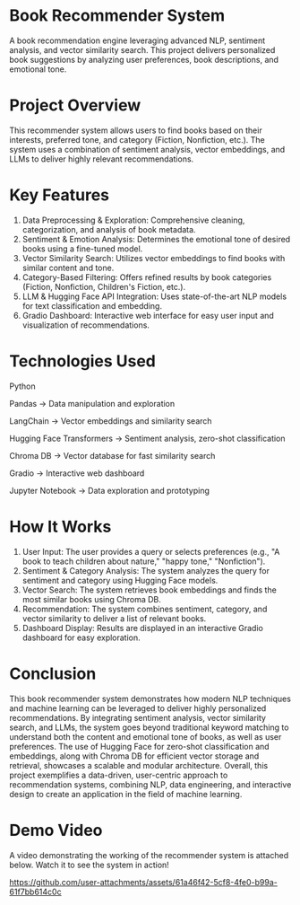 # Book Recommender System
A book recommendation engine leveraging advanced NLP, sentiment analysis, and vector similarity search. This project delivers personalized book suggestions by analyzing user preferences, book descriptions, and emotional tone.

# Project Overview
This recommender system allows users to find books based on their interests, preferred tone, and category (Fiction, Nonfiction, etc.). The system uses a combination of sentiment analysis, vector embeddings, and LLMs to deliver highly relevant recommendations.

# Key Features
1. Data Preprocessing & Exploration: Comprehensive cleaning, categorization, and analysis of book metadata.
2. Sentiment & Emotion Analysis: Determines the emotional tone of desired books using a fine-tuned model.
3. Vector Similarity Search: Utilizes vector embeddings to find books with similar content and tone.
4. Category-Based Filtering: Offers refined results by book categories (Fiction, Nonfiction, Children's Fiction, etc.).
5. LLM & Hugging Face API Integration: Uses state-of-the-art NLP models for text classification and embedding.
6. Gradio Dashboard: Interactive web interface for easy user input and visualization of recommendations.

# Technologies Used
Python

Pandas -> Data manipulation and exploration

LangChain -> Vector embeddings and similarity search

Hugging Face Transformers -> Sentiment analysis, zero-shot classification

Chroma DB -> Vector database for fast similarity search

Gradio -> Interactive web dashboard

Jupyter Notebook -> Data exploration and prototyping

# How It Works
1. User Input: The user provides a query or selects preferences (e.g., "A book to teach children about nature," "happy tone," "Nonfiction").
2. Sentiment & Category Analysis: The system analyzes the query for sentiment and category using Hugging Face models.
3. Vector Search: The system retrieves book embeddings and finds the most similar books using Chroma DB.
4. Recommendation: The system combines sentiment, category, and vector similarity to deliver a list of relevant books.
5. Dashboard Display: Results are displayed in an interactive Gradio dashboard for easy exploration.

# Conclusion
This book recommender system demonstrates how modern NLP techniques and machine learning can be leveraged to deliver highly personalized recommendations. By integrating sentiment analysis, vector similarity search, and LLMs, the system goes beyond traditional keyword matching to understand both the content and emotional tone of books, as well as user preferences. The use of Hugging Face for zero-shot classification and embeddings, along with Chroma DB for efficient vector storage and retrieval, showcases a scalable and modular architecture.
Overall, this project exemplifies a data-driven, user-centric approach to recommendation systems, combining NLP, data engineering, and interactive design to create an application in the field of machine learning.

# Demo Video
A video demonstrating the working of the recommender system is attached below. Watch it to see the system in action!

https://github.com/user-attachments/assets/61a46f42-5cf8-4fe0-b99a-61f7bb614c0c




